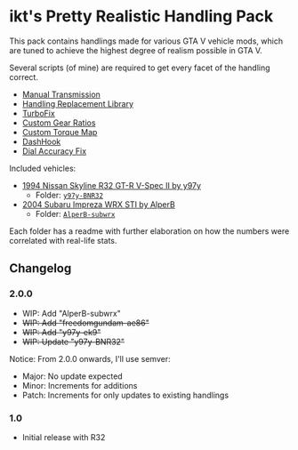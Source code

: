 # ikt's Pretty Realistic Handling Pack

This pack contains handlings made for various GTA V vehicle mods,
which are tuned to achieve the highest degree of realism possible in GTA V.

Several scripts (of mine) are required to get every facet of the handling
correct.

* [Manual Transmission](https://www.gta5-mods.com/scripts/manual-transmission-ikt)
* [Handling Replacement Library](https://www.gta5-mods.com/tools/handling-replacement-library)
* [TurboFix](https://www.gta5-mods.com/scripts/turbofix-2)
* [Custom Gear Ratios](https://www.gta5-mods.com/scripts/custom-gear-ratios)
* [Custom Torque Map](https://www.gta5-mods.com/scripts/custom-torque-map)
* [DashHook](https://www.gta5-mods.com/tools/dashhook)
* [Dial Accuracy Fix](https://www.gta5-mods.com/scripts/dial-accuracy-fix)

Included vehicles:

* [1994 Nissan Skyline R32 GT-R V-Spec II by y97y](https://www.gta5-mods.com/vehicles/nissan-skyline-gt-r-bnr32)
  * Folder: [`y97y-BNR32`](y97y-BNR32/README.md)
* [2004 Subaru Impreza WRX STI by AlperB](https://www.gta5-mods.com/vehicles/subaru-impreza-wrx-sti-2004-add-on-tuning)
  * Folder: [`AlperB-subwrx`](AlperB-subwrx/README.md)

Each folder has a readme with further elaboration on how the numbers were
correlated with real-life stats.

## Changelog

### 2.0.0

* WIP: Add "AlperB-subwrx"
* ~~WIP: Add "freedomgundam-ae86"~~
* ~~WIP: Add "y97y-ek9"~~
* ~~WIP: Update "y97y-BNR32"~~

Notice: From 2.0.0 onwards, I'll use semver:

* Major: No update expected
* Minor: Increments for additions
* Patch: Increments for only updates to existing handlings

### 1.0

* Initial release with R32
